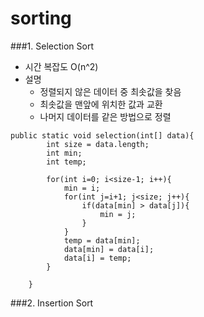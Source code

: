 # sorting

###1. Selection Sort

* 시간 복잡도 O(n^2)
* 설명 
    * 정렬되지 않은 데이터 중 최솟값을 찾음
    * 최솟값을 맨앞에 위치한 값과 교환
    * 나머지 데이터를 같은 방법으로 정렬
```
public static void selection(int[] data){
        int size = data.length;
        int min;
        int temp;

        for(int i=0; i<size-1; i++){
            min = i;
            for(int j=i+1; j<size; j++){
                if(data[min] > data[j]){
                    min = j;
                }
            }
            temp = data[min];
            data[min] = data[i];
            data[i] = temp;
        }

    }
```

###2. Insertion Sort
